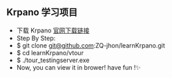 ## Krpano 学习项目
- 下载 Krpano [官网下载链接](https://krpano.com/download/)
- Step By Step: 
- $ git clone git@github.com:ZQ-jhon/learnKrpano.git
- $ cd learnKrpano/vtour
- $ ./tour_testingserver.exe
- Now, you can view it in brower!  have fun !:sparkles: